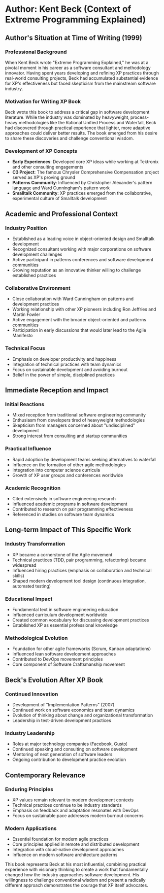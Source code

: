 # Author: Kent Beck (Context of Extreme Programming Explained)

## Author's Situation at Time of Writing (1999)

### Professional Background
When Kent Beck wrote "Extreme Programming Explained," he was at a pivotal moment in his career as a software consultant and methodology innovator. Having spent years developing and refining XP practices through real-world consulting projects, Beck had accumulated substantial evidence for XP's effectiveness but faced skepticism from the mainstream software industry.

### Motivation for Writing XP Book
Beck wrote this book to address a critical gap in software development literature. While the industry was dominated by heavyweight, process-heavy methodologies like the Rational Unified Process and Waterfall, Beck had discovered through practical experience that lighter, more adaptive approaches could deliver better results. The book emerged from his desire to share these discoveries and challenge conventional wisdom.

### Development of XP Concepts
- **Early Experiences**: Developed core XP ideas while working at Tektronix and other consulting engagements
- **C3 Project**: The famous Chrysler Comprehensive Compensation project served as XP's proving ground
- **Patterns Community**: Influenced by Christopher Alexander's pattern language and Ward Cunningham's pattern work
- **Smalltalk Community**: XP practices emerged from the collaborative, experimental culture of Smalltalk development

## Academic and Professional Context

### Industry Position
- Established as a leading voice in object-oriented design and Smalltalk development
- Recognized consultant working with major corporations on software development challenges  
- Active participant in patterns conferences and software development communities
- Growing reputation as an innovative thinker willing to challenge established practices

### Collaborative Environment
- Close collaboration with Ward Cunningham on patterns and development practices
- Working relationship with other XP pioneers including Ron Jeffries and Martin Fowler
- Active engagement with the broader object-oriented and patterns communities
- Participation in early discussions that would later lead to the Agile Manifesto

### Technical Focus
- Emphasis on developer productivity and happiness
- Integration of technical practices with team dynamics
- Focus on sustainable development and avoiding burnout
- Belief in the power of simple, disciplined practices

## Immediate Reception and Impact

### Initial Reactions
- Mixed reception from traditional software engineering community
- Enthusiasm from developers tired of heavyweight methodologies
- Skepticism from managers concerned about "undisciplined" development
- Strong interest from consulting and startup communities

### Practical Influence
- Rapid adoption by development teams seeking alternatives to waterfall
- Influence on the formation of other agile methodologies
- Integration into computer science curricula
- Growth of XP user groups and conferences worldwide

### Academic Recognition
- Cited extensively in software engineering research
- Influenced academic programs in software development
- Contributed to research on pair programming effectiveness
- Referenced in studies on software team dynamics

## Long-term Impact of This Specific Work

### Industry Transformation
- XP became a cornerstone of the Agile movement
- Technical practices (TDD, pair programming, refactoring) became widespread
- Influenced hiring practices (emphasis on collaboration and technical skills)
- Shaped modern development tool design (continuous integration, automated testing)

### Educational Impact
- Fundamental text in software engineering education
- Influenced curriculum development worldwide
- Created common vocabulary for discussing development practices
- Established XP as essential professional knowledge

### Methodological Evolution
- Foundation for other agile frameworks (Scrum, Kanban adaptations)
- Influenced lean software development approaches
- Contributed to DevOps movement principles
- Core component of Software Craftsmanship movement

## Beck's Evolution After XP Book

### Continued Innovation
- Development of "Implementation Patterns" (2007)
- Continued work on software economics and team dynamics
- Evolution of thinking about change and organizational transformation
- Leadership in test-driven development practices

### Industry Leadership
- Roles at major technology companies (Facebook, Gusto)
- Continued speaking and consulting on software development
- Mentoring of next generation of software leaders
- Ongoing contribution to development practice evolution

## Contemporary Relevance

### Enduring Principles
- XP values remain relevant to modern development contexts
- Technical practices continue to be industry standards
- Emphasis on feedback and adaptation resonates with DevOps
- Focus on sustainable pace addresses modern burnout concerns

### Modern Applications
- Essential foundation for modern agile practices
- Core principles applied in remote and distributed development
- Integration with cloud-native development approaches
- Influence on modern software architecture patterns

This book represents Beck at his most influential, combining practical experience with visionary thinking to create a work that fundamentally changed how the industry approaches software development. His willingness to challenge conventional wisdom and present a radically different approach demonstrates the courage that XP itself advocates.